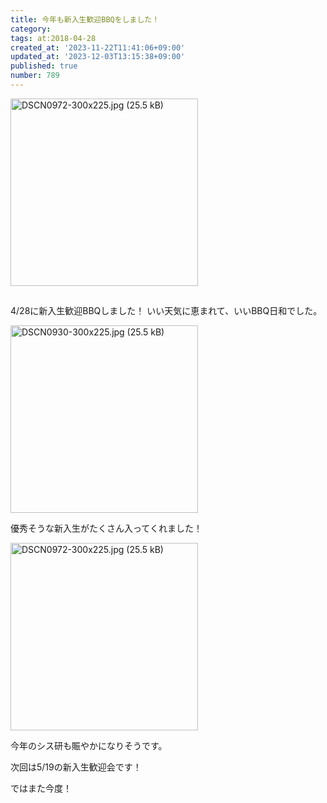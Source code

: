 ```yaml
---
title: 今年も新入生歓迎BBQをしました！
category:
tags: at:2018-04-28
created_at: '2023-11-22T11:41:06+09:00'
updated_at: '2023-12-03T13:15:38+09:00'
published: true
number: 789
---
```


<img width="300" alt="DSCN0972-300x225.jpg (25.5 kB)" src="/img/markdown/789/c0734a5b-d811-4f97-b8c3-0a86a074f66f.jpg">

##

4/28に新入生歓迎BBQしました！
いい天気に恵まれて、いいBBQ日和でした。

<img width="300" alt="DSCN0930-300x225.jpg (25.5 kB)" src="/img/markdown/789/024b79e1-c8d5-4988-a4b3-4784288e88d1.jpg">

優秀そうな新入生がたくさん入ってくれました！

<img width="300" alt="DSCN0972-300x225.jpg (25.5 kB)" src="/img/markdown/789/c0734a5b-d811-4f97-b8c3-0a86a074f66f.jpg">

今年のシス研も賑やかになりそうです。

次回は5/19の新入生歓迎会です！

ではまた今度！
